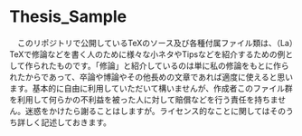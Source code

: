 # Thesis_Sample
　このリポジトリで公開しているTeXのソース及び各種付属ファイル類は、（La）TeXで修論などを書く人のために様々な小ネタやTipsなどを紹介するための例として作られたものです。「修論」と紹介しているのは単に私の修論をもとに作られたからであって、卒論や博論やその他長めの文章であれば適度に使えると思います。基本的に自由に利用していただいて構いませんが、作成者このファイル群を利用して何らかの不利益を被った人に対して賠償などを行う責任を持ちません。迷惑をかけたら謝ることはしますが。ライセンス的なことに関してはそのうち詳しく記述しておきます。